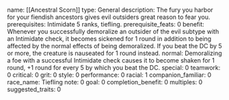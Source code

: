 name: [[Ancestral Scorn]]
type: General
description: The fury you harbor for your fiendish ancestors gives evil outsiders great reason to fear you.
prerequisites: Intimidate 5 ranks, tiefling.
prerequisite_feats: 0
benefit: Whenever you successfully demoralize an outsider of the evil subtype with an Intimidate check, it becomes sickened for 1 round in addition to being affected by the normal effects of being demoralized. If you beat the DC by 5 or more, the creature is nauseated for 1 round instead.
normal: Demoralizing a foe with a successful Intimidate check causes it to become shaken for 1 round, +1 round for every 5 by which you beat the DC.
special: 0
teamwork: 0
critical: 0
grit: 0
style: 0
performance: 0
racial: 1
companion_familiar: 0
race_name: Tiefling
note: 0
goal: 0
completion_benefit: 0
multiples: 0
suggested_traits: 0
